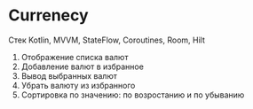 # Сurrenecy
Стек
Kotlin, MVVM, StateFlow, Coroutines, Room, Hilt
1) Отображение списка валют
2) Добавление валют в избранное
3) Вывод выбранных валют
4) Убрать валюту из избранного
5) Сортировка по значению: по возростанию и по убыванию
